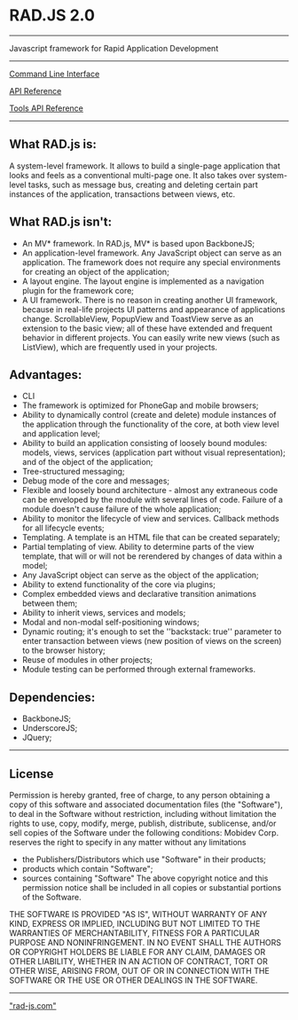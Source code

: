 RAD.JS 2.0
======
***

Javascript framework for Rapid Application Development

---

<!--- [Tutorial](tutorial.md) --->

<!--- [Developer Guide](guide.md) --->

[Command Line Interface](docs/cli.md)

[API Reference](docs/documentation.md)

[Tools API Reference](docs/tools.md)

<!--- [Examples](examples.md) --->

---

What RAD.js is:
---

A system-level framework. It allows to build a single-page application that looks and feels as a conventional multi-page one. It also takes over system-level tasks, such as message bus, creating and deleting certain part instances of the application, transactions between views, etc.

What RAD.js isn't:
---

  - An MV* framework. In RAD.js, MV* is based upon BackboneJS;
  - An application-level framework. Any JavaScript object can serve as an application. The framework does not require any special environments for creating an object of the application;
  - A layout engine. The layout engine is implemented as a navigation plugin for the framework core;
  - A UI framework. There is no reason in creating another UI framework, because in real-life projects UI patterns and appearance of applications change. ScrollableView, PopupView and ToastView serve as an extension to the basic view; all of these have extended and frequent behavior in different projects. You can easily write new views (such as ListView), which are frequently used in your projects.

Advantages:
---

  - CLI
  - The framework is optimized for PhoneGap and mobile browsers;
  - Ability to dynamically control (create and delete) module instances of the application through the functionality of the core, at both view level and application level;
  - Ability to build an application consisting of loosely bound modules: models, views, services (application part without visual representation); and of the object of the application;
  - Tree-structured messaging;
  - Debug mode of the core and messages;
  - Flexible and loosely bound architecture - almost any extraneous code can be enveloped by the module with several lines of code. Failure of a module doesn't cause failure of the whole application;
  - Ability to monitor the lifecycle of view and services. Callback methods for all lifecycle events;
  - Templating. A template is an HTML file that can be created separately;
  - Partial templating of view. Ability to determine parts of the view template, that will or will not be rerendered by changes of data within a model;
  - Any JavaScript object can serve as the object of the application;
  - Ability to extend functionality of the core via plugins;
  - Complex embedded views and declarative transition animations between them;
  - Ability to inherit views, services and models;
  - Modal and non-modal self-positioning windows;
  - Dynamic routing; it's enough to set the ''backstack: true'' parameter to enter transaction between views (new position of views on the screen) to the browser history;
  - Reuse of modules in other projects;
  - Module testing can be performed through external frameworks.

Dependencies:
---

  - BackboneJS;
  - UnderscoreJS;
  - JQuery;

***
License
---
Permission is hereby granted, free of charge, to any person obtaining a copy
of this software and associated documentation files (the "Software"), to deal
 in the Software without restriction, including without limitation the rights
to use, copy, modify, merge, publish, distribute, sublicense, and/or sell
copies of the Software under the following conditions:
Mobidev Corp. reserves the right to specify in any matter without any limitations
- the Publishers/Distributors which use "Software" in their products;
- products which contain "Software";
- sources containing "Software"
The above copyright notice and this permission notice shall be included in
all copies or substantial portions of the Software.

THE SOFTWARE IS PROVIDED "AS IS", WITHOUT WARRANTY OF ANY KIND, EXPRESS OR IMPLIED, INCLUDING BUT NOT LIMITED TO THE WARRANTIES OF MERCHANTABILITY, FITNESS FOR A PARTICULAR PURPOSE AND NONINFRINGEMENT. IN NO EVENT SHALL THE AUTHORS OR COPYRIGHT HOLDERS BE LIABLE FOR ANY CLAIM, DAMAGES OR OTHER LIABILITY, WHETHER IN AN ACTION OF CONTRACT, TORT OR OTHER WISE, ARISING FROM, OUT OF OR IN CONNECTION WITH THE SOFTWARE OR THE USE OR OTHER DEALINGS IN THE SOFTWARE.

***
["rad-js.com"](http://rad-js.com/ "rad-js.com") 
